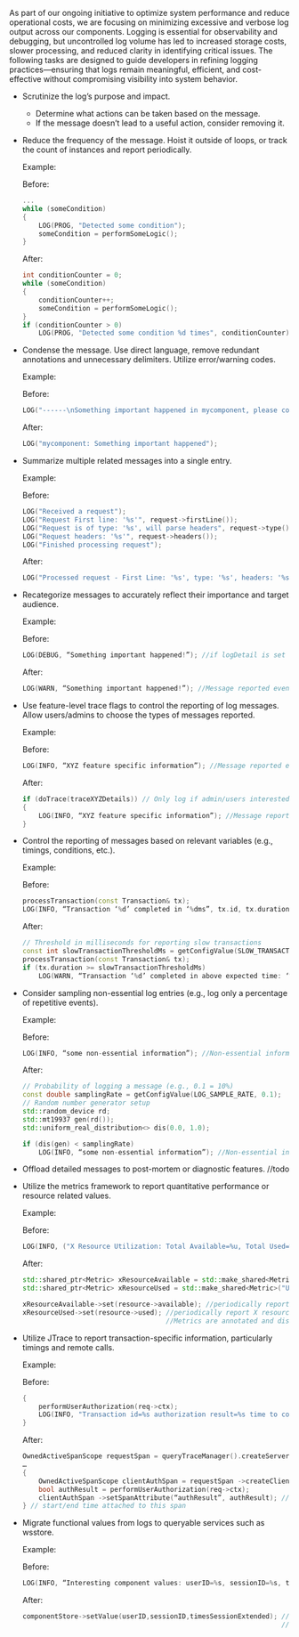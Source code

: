 As part of our ongoing initiative to optimize system performance and reduce operational costs,
we are focusing on minimizing excessive and verbose log output across our components.
Logging is essential for observability and debugging, but uncontrolled log volume has led to
increased storage costs, slower processing, and reduced clarity in identifying critical issues.
The following tasks are designed to guide developers in refining logging practices—ensuring that
logs remain meaningful, efficient, and cost-effective without compromising visibility into system behavior.

- Scrutinize the log’s purpose and impact.
    - Determine what actions can be taken based on the message. 
    - If the message doesn’t lead to a useful action, consider removing it.
- Reduce the frequency of the message. Hoist it outside of loops, or track the count of instances and report periodically.

    Example:

    Before:
    ```c++
    ...
    while (someCondition)
    {
        LOG(PROG, "Detected some condition");
        someCondition = performSomeLogic();
    }
    ```

    After:
    ```c++
    int conditionCounter = 0;
    while (someCondition)
    {
        conditionCounter++;
        someCondition = performSomeLogic();
    }
    if (conditionCounter > 0)
        LOG(PROG, "Detected some condition %d times", conditionCounter);
    ```

- Condense the message. Use direct language, remove redundant annotations and unnecessary delimiters. Utilize error/warning codes.

    Example:

    Before:
    ```c++
    LOG("------\nSomething important happened in mycomponent, please contact your system administrator\n------");
    ```
    After:
    ```c++
    LOG("mycomponent: Something important happened");
    ```

- Summarize multiple related messages into a single entry.

    Example:

    Before:
    ```c++
    LOG("Received a request");
    LOG("Request First line: '%s'", request->firstLine());
    LOG("Request is of type: '%s', will parse headers", request->type());
    LOG("Request headers: '%s'", request->headers());
    LOG("Finished processing request");
    ```
    After:
    ```c++
    LOG("Processed request - First Line: '%s', type: '%s', headers: '%s'", request->firstLine(), request->type(), request->headers());
    ```

- Recategorize messages to accurately reflect their importance and target audience.

    Example:

    Before:
    ```c++
    LOG(DEBUG, “Something important happened!”); //if logDetail is set low, this important message would be ignored, which prevents admins from lowering the logDetail level
    ```
    After:
    ```c++
    LOG(WARN, “Something important happened!”); //Message reported even if logDetail is lower than “Debug”
    ```

- Use feature-level trace flags to control the reporting of log messages. Allow users/admins to choose the types of messages reported.

    Example:

    Before:
    ```c++
    LOG(INFO, “XYZ feature specific information”); //Message reported even if admin/users not interested in XYZ feature specific information
    ```
    After:
    ```c++
    if (doTrace(traceXYZDetails)) // Only log if admin/users interested in feature details
    {
        LOG(INFO, “XYZ feature specific information”); //Message reported only if tracing for XYZ feature is enabled
    }
    ```

- Control the reporting of messages based on relevant variables (e.g., timings, conditions, etc.).
    
    Example:

    Before:
    ```c++
    processTransaction(const Transaction& tx);
    LOG(INFO, “Transaction ‘%d’ completed in ‘%dms”, tx.id, tx.duration); //Transaction completion always reported
    ```
    After:
    ```c++
    // Threshold in milliseconds for reporting slow transactions
    const int slowTransactionThresholdMs = getConfigValue(SLOW_TRANSACTION_THRESHOLD_MS, 500);
    processTransaction(const Transaction& tx);
    if (tx.duration >= slowTransactionThresholdMs)
        LOG(WARN, “Transaction ‘%d’ completed in above expected time: ‘%dms”, tx.id, tx.duration); //Transaction completion only reported if thresholds are exceeded
    ```

- Consider sampling non-essential log entries (e.g., log only a percentage of repetitive events).
    
    Example:

    Before:
    ```c++
    LOG(INFO, “some non-essential information”); //Non-essential information always logged
    ```
    After:
    ```c++
    // Probability of logging a message (e.g., 0.1 = 10%)
    const double samplingRate = getConfigValue(LOG_SAMPLE_RATE, 0.1);
    // Random number generator setup
    std::random_device rd;
    std::mt19937 gen(rd());
    std::uniform_real_distribution<> dis(0.0, 1.0);

    if (dis(gen) < samplingRate)
        LOG(INFO, “some non-essential information”); //Non-essential information only logged according to samplingRate
    ```

- Offload detailed messages to post-mortem or diagnostic features.
   //todo

- Utilize the metrics framework to report quantitative performance or resource related values.
  
    Example:

    Before:
    ```c++
    LOG(INFO, ("X Resource Utilization: Total Available=%u, Total Used=%u “, resource->available, resource->used)); //Logs resource values periodically
    ```
    After:
    ```c++
    std::shared_ptr<Metric> xResourceAvailable = std::make_shared<Metric>("AvailableXResource", "Available X Resource at a given time", SMeasureCount);
    std::shared_ptr<Metric> xResourceUsed = std::make_shared<Metric>("UsedXResource", "Utilized X Resource at a given time", SMeasureCount);

    xResourceAvailable->set(resource->available); //periodically report X resource metric
    xResourceUsed->set(resource->used); //periodically report X resource metric
                                        //Metrics are annotated and distributed to observability applications
    ```

- Utilize JTrace to report transaction-specific information, particularly timings and remote calls.

    Example:

    Before:
    ```c++
    {
        performUserAuthorization(req->ctx);
        LOG(INFO, "Transaction id=%s authorization result=%s time to complete=%u", req->id, req->ctx->auth->result, req->ctx->auth->time); //As transaction steps are completed, timing and result is logged
    }
    ```
    After:
    ```c++
    OwnedActiveSpanScope requestSpan = queryTraceManager().createServerSpan("run_workunit", traceHeaders);
    …
    {
        OwnedActiveSpanScope clientAuthSpan = requestSpan ->createClientSpan("userAuth"); // User Auth span declared and associated with current trace
        bool authResult = performUserAuthorization(req->ctx);
        clientAuthSpan ->setSpanAttribute(“authResult”, authResult); //annotating client AuthSpan with auth request result
    } // start/end time attached to this span

- Migrate functional values from logs to queryable services such as wsstore.

    Example:

    Before:
    ```c++
    LOG(INFO, “Interesting component values: userID=%s, sessionID=%s, timesSessionExtended=%u”, userID, sessionID, sessionExtendedCount); //interesting values reported to log
    ```
    After:
    ```c++
    componentStore->setValue(userID,sessionID,timesSessionExtended); // report interesting values to a service which 
                                                                     // exposes the values through a service
    ```
